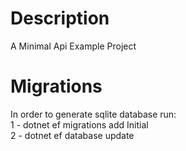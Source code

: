 # Description
A Minimal Api Example Project

# Migrations
In order to generate sqlite database run:  
  1 - dotnet ef migrations add Initial  
  2 - dotnet ef database update  
